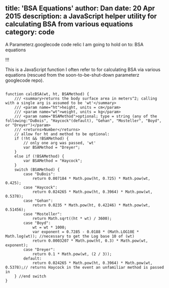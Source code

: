 title: 'BSA Equations'
author: Dan
date: 20 Apr 2015
description: a JavaScript helper utility for calculating BSA from various equations
category: code
---

A Parameterz.googlecode code relic I am going to hold on to: BSA equations

!!!

This is a JavaScript function I often refer to for calculating BSA via various equations (rescued from the soon-to-be-shut-down parameterz googlecode repo).

<pre><code>
function calcBSA(wt, ht, BSAMethod) {
    /// &lt;summary&gt;returns the body surface area in meters^2; calling with a single arg is assumed to be 'wt'&lt;/summary&gt;    
    /// &lt;param name=&quot;ht&quot;&gt;height, units = cm&lt;/param&gt;<br/>    /// &lt;param name=&quot;wt&quot;&gt;weight, units = kg&lt;/param&gt;   
    /// &lt;param name=&quot;BSAMethod&quot;&gt;optional; type = string (any of the following:&quot;DuBois&quot;, &quot;Haycock&quot;(default), &quot;Gehan&quot;, &quot;Mosteller&quot;, &quot;Boyd&quot;, or &quot;Dreyer&quot;)&lt;/param&gt; 
    /// &lt;returns&gt;Number&lt;/returns&gt;   
    // allow for ht and method to be optional:
    if (!ht && !BSAMethod) {
        // only one arg was passed, 'wt'
        var BSAMethod = "Dreyer";
    }
    else if (!BSAMethod) {
        var BSAMethod = "Haycock";
    }
    switch (BSAMethod) {
        case "DuBois":
            return 0.007184 * Math.pow(ht, 0.725) * Math.pow(wt, 0.425);
        case "Haycock":
            return 0.024265 * Math.pow(ht, 0.3964) * Math.pow(wt, 0.5378);
        case "Gehan":
            return 0.0235 * Math.pow(ht, 0.42246) * Math.pow(wt, 0.51456);
        case "Mosteller":
            return Math.sqrt((ht * wt) / 3600);
        case "Boyd":
            wt = wt * 1000;
            var exponent = 0.7285 - 0.0188 * (Math.LOG10E * Math.log(wt)); //necessary to get the Log base 10 of (wt)
            return 0.0003207 * Math.pow(ht, 0.3) * Math.pow(wt, exponent);
        case "Dreyer":
            return 0.1 * Math.pow(wt, (2 / 3));
        default:
            return 0.024265 * Math.pow(ht, 0.3964) * Math.pow(wt, 0.5378);// returns Haycock in the event an unfamiliar method is passed in
    } //end switch
}
</code></pre>

